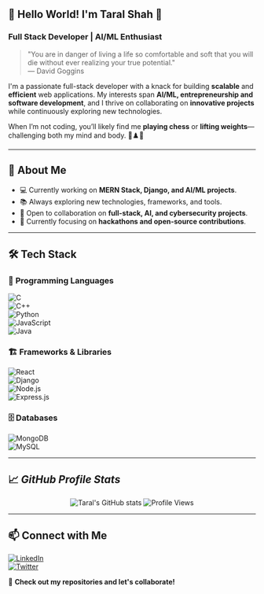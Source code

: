 ##  🚀 Hello World! I'm Taral Shah 👋  

### **Full Stack Developer | AI/ML Enthusiast**  

> "You are in danger of living a life so comfortable and soft that you will die without ever realizing your true potential."  
> — David Goggins 

I'm a passionate full-stack developer with a knack for building **scalable** and **efficient** web applications. My interests span **AI/ML, entrepreneurship and software development**, and I thrive on collaborating on **innovative projects** while continuously exploring new technologies.  

When I’m not coding, you’ll likely find me **playing chess** or **lifting weights**—challenging both my mind and body. 🚀♟️💪

---

## 🌟 About Me  

- 💻 Currently working on **MERN Stack, Django, and AI/ML projects**.  
- 📚 Always exploring new technologies, frameworks, and tools.  
- 🌱 Open to collaboration on **full-stack, AI, and cybersecurity projects**.  
- 🎯 Currently focusing on **hackathons and open-source contributions**.  

---

## 🛠 Tech Stack  

### 🔧 **Programming Languages**  
![C](https://img.shields.io/badge/C-00599C?style=for-the-badge&logo=c&logoColor=white)  
![C++](https://img.shields.io/badge/C++-00599C?style=for-the-badge&logo=c%2B%2B&logoColor=white)  
![Python](https://img.shields.io/badge/Python-3776AB?style=for-the-badge&logo=python&logoColor=white)  
![JavaScript](https://img.shields.io/badge/JavaScript-F7DF1E?style=for-the-badge&logo=javascript&logoColor=black)  
![Java](https://img.shields.io/badge/Java-007396?style=for-the-badge&logo=java&logoColor=white)  

### 🏗 **Frameworks & Libraries**  
![React](https://img.shields.io/badge/React-61DAFB?style=for-the-badge&logo=react&logoColor=black)  
![Django](https://img.shields.io/badge/Django-092E20?style=for-the-badge&logo=django&logoColor=white)  
![Node.js](https://img.shields.io/badge/Node.js-43853D?style=for-the-badge&logo=node.js&logoColor=white)  
![Express.js](https://img.shields.io/badge/Express.js-000000?style=for-the-badge&logo=express&logoColor=white)  

### 🗄 **Databases**  
![MongoDB](https://img.shields.io/badge/MongoDB-47A248?style=for-the-badge&logo=mongodb&logoColor=white)  
![MySQL](https://img.shields.io/badge/MySQL-4479A1?style=for-the-badge&logo=mysql&logoColor=white)  

---

## 📈 *GitHub Profile Stats*
<p align="center">
  <img src="https://github-readme-stats.vercel.app/api?username=taralshah09&show_icons=true&theme=radical" alt="Taral's GitHub stats" />
  <img src="https://komarev.com/ghpvc/?username=taralshah09&label=Profile%20views&color=0e75b6&style=flat" alt="Profile Views" />
</p>

---

## 📫 Connect with Me  

[![LinkedIn](https://img.shields.io/badge/LinkedIn-0A66C2?style=for-the-badge&logo=linkedin&logoColor=white)](https://www.linkedin.com/in/taralshah09/)  
[![Twitter](https://img.shields.io/badge/Twitter-1DA1F2?style=for-the-badge&logo=twitter&logoColor=white)](https://twitter.com/taralshah09)  

🚀 **Check out my repositories and let's collaborate!**  

